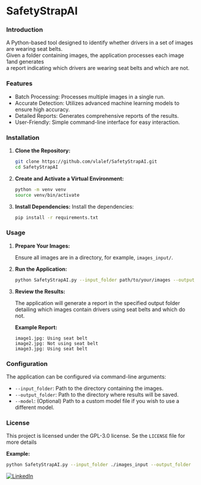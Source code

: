 # SafetyStrapAI
### Introduction
A Python-based tool designed to identify whether drivers in a set of images are wearing seat belts. <br> Given a folder containing images, the application processes each image 1and generates <br> a report indicating which drivers are wearing seat belts and which are not.
 
### Features
- Batch Processing: Processes multiple images in a single run.
- Accurate Detection: Utilizes advanced machine learning models to ensure high accuracy.
- Detailed Reports: Generates comprehensive reports of the results.
- User-Friendly: Simple command-line interface for easy interaction.

### Installation

1. **Clone the Repository:**

    ```sh
    git clone https://github.com/vlalef/SafetyStrapAI.git
    cd SafetyStrapAI
    ```

2. **Create and Activate a Virtual Environment:**

    ```sh
    python -m venv venv
    source venv/bin/activate
    ```

3. **Install Dependencies:**
    Install the dependencies:

    ```sh
    pip install -r requirements.txt
    ```

### Usage

1. **Prepare Your Images:**
   
   Ensure all images are in a directory, for example, `images_input/`.

2. **Run the Application:**

    ```sh
    python SafetyStrapAI.py --input_folder path/to/your/images --output_folder path/to/save/results
    ```

3. **Review the Results:**

    The application will generate a report in the specified output folder detailing which images contain drivers using seat belts and which do not.

    **Example Report:**

    ```
    image1.jpg: Using seat belt
    image2.jpg: Not using seat belt
    image3.jpg: Using seat belt
    ```

### Configuration

The application can be configured via command-line arguments:

- `--input_folder`: Path to the directory containing the images.
- `--output_folder`: Path to the directory where results will be saved.
- `--model`: (Optional) Path to a custom model file if you wish to use a different model.

### License 
 This project is licensed under the GPL-3.0 license. Se the `LICENSE` file for more details

**Example:**

```sh
python SafetyStrapAI.py --input_folder ./images_input --output_folder ./results --model ./custom_model.pth
```

[![LinkedIn][linkedin-shield]][linkedin-url]

[linkedin-shield]: https://img.shields.io/badge/-LinkedIn-black.svg?style=for-the-badge&logo=linkedin&colorB=555
[linkedin-url]: https://linkedin.com/in/alef-vaz
